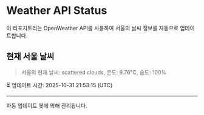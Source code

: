 
# Weather API Status

이 리포지토리는 OpenWeather API를 사용하여 서울의 날씨 정보를 자동으로 업데이트합니다.

## 현재 서울 날씨
> 서울의 현재 날씨: scattered clouds, 온도: 9.76°C, 습도: 100%

⏳ 업데이트 시간: 2025-10-31 21:53:15 (UTC)

---
자동 업데이트 봇에 의해 관리됩니다.
